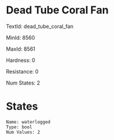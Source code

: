 # Dead Tube Coral Fan

TextId: dead_tube_coral_fan

MinId: 8560

MaxId: 8561

Hardness: 0

Resistance: 0


Num States: 2

# States
```
Name: waterlogged
Type: bool
Num Values: 2
```